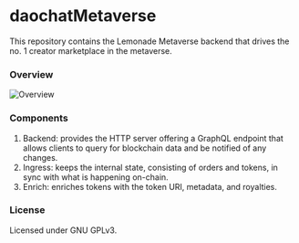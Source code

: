 # daochatMetaverse

This repository contains the Lemonade Metaverse backend that drives the no. 1 creator marketplace in the metaverse.

### Overview

![Overview](docs/graph.png)

### Components

1. Backend: provides the HTTP server offering a GraphQL endpoint that allows clients to query for blockchain data and be notified of any changes.
2. Ingress: keeps the internal state, consisting of orders and tokens, in sync with what is happening on-chain.
3. Enrich: enriches tokens with the token URI, metadata, and royalties.

### License

Licensed under GNU GPLv3.
